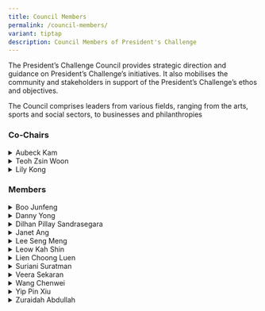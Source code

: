 ```yaml
---
title: Council Members
permalink: /council-members/
variant: tiptap
description: Council Members of President's Challenge
---
```

<p>The President’s Challenge Council provides strategic direction and guidance
on President’s Challenge’s initiatives. It also mobilises the community
and stakeholders in support of the President’s Challenge’s ethos and objectives.
<br>
</p>
<p>The Council comprises leaders from various fields, ranging from the arts,
sports and social sectors, to businesses and philanthropies</p>
<h3><strong>Co-Chairs</strong></h3>
<div data-type="detailGroup" class="isomer-accordion isomer-accordion-white">
<details class="isomer-details">
<summary>Aubeck Kam</summary>
<div data-type="detailsContent" class="isomer-details-content">
<p></p>
<div class="isomer-image-wrapper">
<img style="width: 100%" height="auto" width="100%" alt="Mr Aubeck Kam" src="/images/Council Members/Aubeck_Kam.jpg">
</div>
<p><em>Permanent Secretary, MSF</em>
<br>
</p>
<p>Mr Aubeck Kam is currently serving as Permanent Secretary in the Ministry
of Social and Family Development and for Home Affairs Development, as well
as Chairman of HTX. With a career spanning over three decades, Kam has
held leadership positions across various government agencies, including
the Singapore Police Force, Ministry of Manpower, then-Media Development
Authority, and then-Ministry of Communications and Information. His educational
background includes a law degree from King's College London and a Master
in Public Management from the Lee Kuan Yew School of Public Policy. Kam's
diverse experience reflects his adaptability and expertise in managing
multiple aspects of Singapore's public service.</p>
</div>
</details>
<details class="isomer-details">
<summary>Teoh Zsin Woon</summary>
<div data-type="detailsContent" class="isomer-details-content">
<p></p>
<div class="isomer-image-wrapper">
<img style="width: 100%" height="auto" width="100%" alt="Portrait photo of Teoh Zsin Woon, Woman with short hair smiling" src="/images/Council Members/Teoh_Zsin_Woon.jpg">
</div>
<p><em>Permanent Secretary, MCCY</em>
<br>
</p>
<p>Ms Teoh Zsin Woon is the current Permanent Secretary in Singapore's Ministry
of Culture, Community and Youth. She previously held similar roles in the
Public Service Division and Ministry of National Development, where she
focused on public sector transformation, workforce development, and housing
issues. With a diverse career spanning multiple government ministries and
agencies, Ms Teoh has accumulated extensive experience in various aspects
of Singapore's public service, contributing to policy development and implementation
across different sectors.</p>
</div>
</details>
<details class="isomer-details">
<summary>Lily Kong</summary>
<div data-type="detailsContent" class="isomer-details-content">
<p></p>
<div class="isomer-image-wrapper">
<img style="width: 100%" height="auto" width="100%" alt="Prof Lily Kong" src="/images/Council Members/Lily_Kong.jpg">
</div>
<p><em>President, Singapore Management University</em>
<br>
<br>Professor Lily Kong is the current President of Singapore Management University,
making history as the first Singaporean and first woman to hold this position
in any Singaporean university. An internationally acclaimed researcher
in geography and urban studies, she has received numerous prestigious awards
for her work on Asian cities, social and cultural change, and religious
relations. Professor Kong's expertise spans various topics including urban
transformation, cultural policy, creative economies, and social cohesion.
Her influential research and leadership have established her as a prominent
figure in academia, with global recognition placing her among the top 1%
of scientists in her field.</p>
</div>
</details>
</div>
<h3><strong>Members</strong></h3>
<div data-type="detailGroup" class="isomer-accordion isomer-accordion-white">
<details class="isomer-details">
<summary>Boo Junfeng</summary>
<div data-type="detailsContent" class="isomer-details-content">
<p></p>
<div class="isomer-image-wrapper">
<img style="width: 100%" height="auto" width="100%" alt="Portrait of Boo Junfeng, Man in grey shirt smiling" src="/images/Council Members/Boo_Junfeng.jpg">
</div>
<p><em>Filmmaker and Chairperson, Singapore International Film Festival</em>
<br>
<br>Mr Boo Junfeng is an acclaimed Singaporean filmmaker whose works have
been showcased at the Cannes Film Festival. He has received national recognition
through the Young Artist Award and Singapore Youth Award. Boo has served
as Creative Director for Singapore's National Day Parade and currently
chairs the Singapore International Film Festival board, while also contributing
to national film and memorial committees.</p>
</div>
</details>
<details class="isomer-details">
<summary>Danny Yong</summary>
<div data-type="detailsContent" class="isomer-details-content">
<p></p>
<div class="isomer-image-wrapper">
<img style="width: 100%" height="auto" width="100%" alt="Portrait of Danny Yong, man in a suit, arms folded and smiling" src="/images/Council Members/Danny_Yong.jpg">
</div>
<p><em>Founder and Chairman, The Majurity Trust; Co-Chief Executive Officer and Co-Chief Investment Officer, Dymon Asia Capital.</em>
<br>
</p>
<p>Mr Danny Yong is committed to philanthropy, having established The Majurity
Trust, Ray of Hope charity, and the Yong Hon Kong Foundation to support
various charitable causes. He is also the Co-CEO and Co-CIO of Dymon Asia
Capital, which he founded in 2008. His extensive career in finance includes
leadership roles at Abax Global Capital, Citadel Investment Asia, and Goldman
Sachs, specialising in Asian markets and derivatives trading.</p>
</div>
</details>
<details class="isomer-details">
<summary>Dilhan Pillay Sandrasegara</summary>
<div data-type="detailsContent" class="isomer-details-content">
<p></p>
<div class="isomer-image-wrapper">
<img style="width: 100%" height="auto" width="100%" alt="Portrait of Dilhan Pillay, man in black business suit and red tie, smiling" src="/images/Council Members/Dilhan_Pillay.jpg">
</div>
<p><em>Executive Director and Chief Executive Officer, Temasek Holdings (Private) Limited, Temasek International Pte. Ltd.</em>
</p>
<p></p>
<p>Mr Dilhan Pillay is the CEO of both Temasek Holdings and Temasek International,
having joined the organisation in 2010. He has held various leadership
roles within Temasek and now serves on numerous high-profile advisory boards
and councils. These include positions with FCLTGLOBAL, the Peterson Institute
for International Economics, the Monetary Authority of Singapore, and the
World Bank Group Private Sector Investment Lab. Pillay holds law degrees
from the National University of Singapore and the University of Cambridge.</p>
</div>
</details>
<details class="isomer-details">
<summary>Janet Ang</summary>
<div data-type="detailsContent" class="isomer-details-content">
<p></p>
<div class="isomer-image-wrapper">
<img style="width: 100%" height="auto" width="100%" alt="Portrait of Janet Ang, woman in a sleeveless dress and short hair, smiling" src="/images/Council Members/Janet_Ang.jpg">
</div>
<p><em>Chairman, SBF Foundation</em>
<br>
</p>
<p>Ms Janet Ang serves as the Chairman of Singapore Business Federation Foundation,
the Public Transport Council, the National University of Singapore - Institute
of Systems Science (NUS-ISS) and the Singapore Polytechnic Board of Governors.
Janet is also Singapore’s Non-Resident Ambassador to the Holy See and a
former Nominated Member of the Parliament of Singapore from Feb 2021 to
Jul 2023.</p>
</div>
</details>
<details class="isomer-details">
<summary>Lee Seng Meng</summary>
<div data-type="detailsContent" class="isomer-details-content">
<p></p>
<div class="isomer-image-wrapper">
<img style="width: 100%" height="auto" width="100%" alt="Portrait of Lee Seng Meng, man smiling in a business suit wearing a tie and glasses" src="/images/Council Members/Seng_Meng.jpg">
</div>
<p><em>Executive Director, SHINE Children and Youth Services</em>
<br>
</p>
<p>Mr Seng Meng, Executive Director of SHINE Children and Youth Services,
is a registered social worker specialising in youth work. He has received
numerous accolades, including the Outstanding Social Worker Award from
the President of Singapore in 2019, and has been a Social Service Fellow
since 2016. Seng Meng holds degrees in Social Work and Business Administration.
He actively contributes to national committees advancing social work practices
and serves as a grassroots leader.</p>
</div>
</details>
<details class="isomer-details">
<summary>Leow Kah Shin</summary>
<div data-type="detailsContent" class="isomer-details-content">
<p></p>
<div class="isomer-image-wrapper">
<img style="width: 100%" height="auto" width="100%" alt="Portrait of Leow Kah Shin, man smiling in a white suit and red bowtie" src="/images/Council Members/Leow_Lah_Shin.jpg">
</div>
<p><em>Adviser, Quantedge Foundation; Managing Director, Quantedge Capital</em>
<br>
</p>
<p>Mr Kah Shin an adviser to Quantedge Foundation, a philanthropic organisation
that seeks to understand the root causes and underlying issues behind social
and environmental challenges, and partner like-minded organisations to
pilot innovative and scalable solutions in Singapore and beyond. He is
also a managing director at Quantedge Capital, an award-winning multi-billion-dollar
quantitative hedge fund proudly headquartered in Singapore. Kah Shin has
a bachelor's degree from UC Berkeley, as well as a master's degree and
a doctorate from the University of Cambridge.</p>
</div>
</details>
<details class="isomer-details">
<summary>Lien Choong Luen</summary>
<div data-type="detailsContent" class="isomer-details-content">
<p></p>
<div class="isomer-image-wrapper">
<img style="width: 100%" height="auto" width="100%" alt="Portrait of Lien Choon Luen, man in a business suit with a buzzcut crop, smiling" src="/images/Council Members/Lien_Choong_Luen.jpg">
</div>
<p><em>President, Singapore Athletics; Singapore General Manager, Gojek</em>
<br>
</p>
<p>Mr Lien is President of Singapore Athletics. He is also Singapore General
Manager for Gojek and leads international partnerships. His diverse career
spans roles at McKinsey, the Singapore Army Special Forces, and UN peacekeeping.
An accomplished adventurer, he has summited Everest and K2. Lien also serves
on several boards. He holds degrees from UC Berkeley, Cambridge, and London
Business School.</p>
</div>
</details>
<details class="isomer-details">
<summary>Suriani Suratman</summary>
<div data-type="detailsContent" class="isomer-details-content">
<p></p>
<div class="isomer-image-wrapper">
<img style="width: 100%" height="auto" width="100%" alt="Portrait of Suriani Suratman, woman in a yellow shirt with greying shoulder length hair, smiling" src="/images/Council Members/Suriani_Suratman.jpg">
</div>
<p><em>Ceramic Artist; Senior Lecturer, Department of Malay Studies, National University of Singapore</em>
</p>
<p></p>
<p>Dr. Suratman is a respected ceramic artist, with works featured in numerous
exhibitions and the National Gallery collection. Her multifaceted career
spans academia, public service, and the arts, contributing significantly
to Singapore's cultural landscape. Dr. Suriani Suratman is also a Senior
Lecturer in Malay Studies at the National University of Singapore, specialising
in Malay culture, society, and family dynamics. Her recent research explores
female experiences in the Malay world and urban histories of colonial Singapore.
Beyond academia, she serves on several boards and was appointed a Justice
of the Peace in 2020.</p>
</div>
</details>
<details class="isomer-details">
<summary>Veera Sekaran</summary>
<div data-type="detailsContent" class="isomer-details-content">
<p></p>
<div class="isomer-image-wrapper">
<img style="width: 100%" height="auto" width="100%" alt="Portrait photo of veera sekaran, man smiling with teeth" src="/images/Council Members/Veera_Sekaran.jpg">
</div>
<p><em>Founder and Managing Director, Greenology;Professor in Practice, Office of President, NUS/NUS Cities/ Engineering Design and Innovation Centre/Advisor, NUS Enterprise and Department of Biological Sciences, National University of Singapore</em>
</p>
<p></p>
<p>Professor Veera Sekaran is the Founder and Managing Director of Geenology,
a nature-based solutions company that provide engineering and plant-based
solutions for indoor and outdoor sustainable urban greening. Professor
Veera also holds multiple roles at the National University of Singapore,
focusing on Nature-Based Solutions for urban and natural ecologies. He
specialises in Regenerative smart urban greening and Regenerative Agritech
systems, lecturing on topics such as Adaptive Engineering Design, IoT,
and Smart AI systems. He has published papers in these areas.
<br>
<br>His work in establishing businesses and contributing to social causes
has earned him recognition, including a finalist for the Straits Times
Singaporean of the year in 2019 and receiving the NUS Outstanding Science
Alumni Award. He serves on various boards and advisory roles related to
environmental and wildlife projects.</p>
</div>
</details>
<details class="isomer-details">
<summary>Wang Chenwei</summary>
<div data-type="detailsContent" class="isomer-details-content">
<p></p>
<div class="isomer-image-wrapper">
<img style="width: 100%" height="auto" width="100%" alt="Portrait of Wang Chenwei, man in business suit and glasses smiling" src="/images/Council Members/Wang_Chenwei.jpg">
</div>
<p><em>Composer-in-Residence of Singapore Chinese Orchestra</em>
<br>
</p>
<p>Wang Chenwei is a distinguished Singaporean composer and educator, serving
as Composer-in-Residence for the Singapore Chinese Orchestra and teaching
at prominent institutions. He graduated with honours from the University
of Music and Performing Arts Vienna and has composed for orchestras across
Asia. His works have been performed internationally and featured in Singapore's
school textbooks. Chenwei's contributions to music have been recognised
with several prestigious awards, including the national Young Artist Award.
He is also known for his expertise in Chinese orchestral music, co-authoring
The TENG Guide to the Chinese Orchestra.</p>
</div>
</details>
<details class="isomer-details">
<summary>Yip Pin Xiu</summary>
<div data-type="detailsContent" class="isomer-details-content">
<p></p>
<div class="isomer-image-wrapper">
<img style="width: 100%" height="auto" width="100%" alt="Portrait of Yip Pin Xiu, a woman in wheelchair, smiling" src="/images/Council Members/Yip_Pin_Xiu.jpg">
</div>
<p><em>7-time Paralympic Gold Medalist</em>
<br>
</p>
<p>Ms Yip Pin Xiu is one of Singapore’s most decorated Paralympians who blazed
a trail for Para sport in Singapore when she took home the country’s first
Paralympic gold medal at the 2008 Beijing Paralympic Games. She is now
a five-time Paralympic champion and holds the world records for the 50m
Backstroke S2 and the 100m Backstroke S2 events. In recognition of her
achievements, Pin Xiu was conferred the Pingat Jasa Gemilang (Meritorious
Service Medal) in 2016. She has been named Sportswoman of the Year at the</p>
<p>Singapore Disability Sports Awards three times - in 2019, 2021, and 2022.</p>
</div>
</details>
<details class="isomer-details">
<summary>Zuraidah Abdullah</summary>
<div data-type="detailsContent" class="isomer-details-content">
<p></p>
<div class="isomer-image-wrapper">
<img style="width: 100%" height="auto" width="100%" alt="Portrait of Zuraidah Abdullah, a woman in headscarf, smiling" src="/images/Council Members/Zuraidah_Abdullah.jpg">
</div>
<p><em>CEO, Yayasan MENDAKI</em>
<br>
<br>Mdm Zuraidah Abdullah is the CEO of Yayasan MENDAKI, a non-profit organisation
uplifting Singapore's Malay/Muslim community through education. She brings
extensive experience from a 34-year career in the Singapore Police Force,
where she held several senior positions including Senior Assistant Commissioner.
This is her second term as MENDAKI's CEO, having previously served in this
role from 2007 to 2009 while on secondment from the police force.</p>
</div>
</details>
</div>
<p></p>